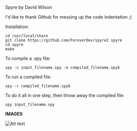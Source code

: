 Spyre by David Wilson

I'd like to thank Github for messing up the code indentation ;(


Installation:

```
cd /usr/local/share
git clone https://github.com/ForeverDev/spyre2 spyre
cd spyre
make
```


To compile a .spy file:

`spy -c input_filename.spy -o compiled_filename.spyb`


To run a compiled file:

`spy -r compiled_filename.spyb`


To do it all in one step, then throw away the compiled file:

`spy input_filename.spy`

**IMAGES**

![Alt text](http://i.imgur.com/GMGUfjU.png "Code example 1")



